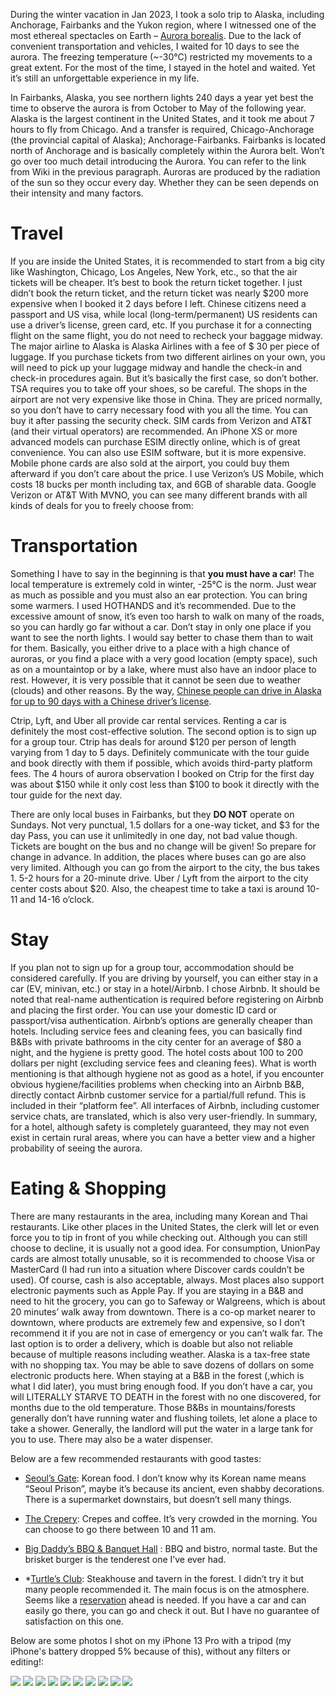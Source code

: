 During the winter vacation in Jan 2023, I took a solo trip to Alaska, including Anchorage, Fairbanks and the Yukon region, where I witnessed one of the most ethereal spectacles on Earth – [Aurora borealis](https://en.wikipedia.org/wiki/Aurora). Due to the lack of convenient transportation and vehicles, I waited for 10 days to see the aurora. The freezing temperature (~-30°C) restricted my movements to a great extent. For the most of the time, I stayed in the hotel and waited. Yet it’s still an unforgettable experience in my life.

In Fairbanks, Alaska, you see northern lights 240 days a year yet best the time to observe the aurora is from October to May of the following year. Alaska is the largest continent in the United States, and it took me about 7 hours to fly from Chicago. And a transfer is required, Chicago-Anchorage (the provincial capital of Alaska); Anchorage-Fairbanks. Fairbanks is located north of Anchorage and is basically completely within the Aurora belt. Won’t go over too much detail introducing the Aurora. You can refer to the link from Wiki in the previous paragraph. Auroras are produced by the radiation of the sun so they occur every day. Whether they can be seen depends on their intensity and many factors.

Travel
======

If you are inside the United States, it is recommended to start from a big city like Washington, Chicago, Los Angeles, New York, etc., so that the air tickets will be cheaper. It’s best to book the return ticket together. I just didn’t book the return ticket, and the return ticket was nearly \$200 more expensive when I booked it 2 days before I left. Chinese citizens need a passport and US visa, while local (long-term/permanent) US residents can use a driver’s license, green card, etc. If you purchase it for a connecting flight on the same flight, you do not need to recheck your baggage midway. The major airline to Alaska is Alaska Airlines with a fee of \$ 30 per piece of luggage. If you purchase tickets from two different airlines on your own, you will need to pick up your luggage midway and handle the check-in and check-in procedures again. But it’s basically the first case, so don’t bother. TSA requires you to take off your shoes, so be careful. The shops in the airport are not very expensive like those in China. They are priced normally, so you don’t have to carry necessary food with you all the time. You can buy it after passing the security check. SIM cards from Verizon and AT&amp;T (and their virtual operators) are recommended. An iPhone XS or more advanced models can purchase ESIM directly online, which is of great convenience. You can also use ESIM software, but it is more expensive. Mobile phone cards are also sold at the airport, you could buy them afterward if you don’t care about the price. I use Verizon’s US Mobile, which costs 18 bucks per month including tax, and 6GB of sharable data. Google Verizon or AT&amp;T With MVNO, you can see many different brands with all kinds of deals for you to freely choose from:

Transportation
==============

Something I have to say in the beginning is that **you must have a car**! The local temperature is extremely cold in winter, -25°C is the norm. Just wear as much as possible and you must also an ear protection. You can bring some warmers. I used HOTHANDS and it’s recommended. Due to the excessive amount of snow, it’s even too harsh to walk on many of the roads, so you can hardly go far without a car. Don’t stay in only one place if you want to see the north lights. I would say better to chase them than to wait for them. Basically, you either drive to a place with a high chance of auroras, or you find a place with a very good location (empty space), such as on a mountaintop or by a lake, where must also have an indoor place to rest. However, it is very possible that it cannot be seen due to weather (clouds) and other reasons. By the way, [Chinese people can drive in Alaska for up to 90 days with a Chinese driver’s license](http://alaska.gov/dmv).

Ctrip, Lyft, and Uber all provide car rental services. Renting a car is definitely the most cost-effective solution. The second option is to sign up for a group tour. Ctrip has deals for around \$120 per person of length varying from 1 day to 5 days. Definitely communicate with the tour guide and book directly with them if possible, which avoids third-party platform fees. The 4 hours of aurora observation I booked on Ctrip for the first day was about \$150 while it only cost less than \$100 to book it directly with the tour guide for the next day.

There are only local buses in Fairbanks, but they **DO NOT** operate on Sundays. Not very punctual, 1.5 dollars for a one-way ticket, and \$3 for the day Pass, you can use it unlimitedly in one day, not bad value though. Tickets are bought on the bus and no change will be given! So prepare for change in advance. In addition, the places where buses can go are also very limited. Although you can go from the airport to the city, the bus takes 1. 5-2 hours for a 20-minute drive. Uber / Lyft from the airport to the city center costs about \$20. Also, the cheapest time to take a taxi is around 10-11 and 14-16 o’clock.

Stay
====

If you plan not to sign up for a group tour, accommodation should be considered carefully. If you are driving by yourself, you can either stay in a car (EV, minivan, etc.) or stay in a hotel/Airbnb. I chose Airbnb. It should be noted that real-name authentication is required before registering on Airbnb and placing the first order. You can use your domestic ID card or passport/visa authentication. Airbnb’s options are generally cheaper than hotels. Including service fees and cleaning fees, you can basically find B&amp;Bs with private bathrooms in the city center for an average of \$80 a night, and the hygiene is pretty good. The hotel costs about 100 to 200 dollars per night (excluding service fees and cleaning fees). What is worth mentioning is that although hygiene not as good as a hotel, if you encounter obvious hygiene/facilities problems when checking into an Airbnb B&amp;B, directly contact Airbnb customer service for a partial/full refund. This is included in their “platform fee”. All interfaces of Airbnb, including customer service chats, are translated, which is also very user-friendly. In summary, for a hotel, although safety is completely guaranteed, they may not even exist in certain rural areas, where you can have a better view and a higher probability of seeing the aurora.

Eating &amp; Shopping
=====================

There are many restaurants in the area, including many Korean and Thai restaurants. Like other places in the United States, the clerk will let or even force you to tip in front of you while checking out. Although you can still choose to decline, it is usually not a good idea. For consumption, UnionPay cards are almost totally unusable, so it is recommended to choose Visa or MasterCard (I had run into a situation where Discover cards couldn’t be used). Of course, cash is also acceptable, always. Most places also support electronic payments such as Apple Pay. If you are staying in a B&amp;B and need to hit the grocery, you can go to Safeway or Walgreens, which is about 20 minutes’ walk away from downtown. There is a co-op market nearer to downtown, where products are extremely few and expensive, so I don’t recommend it if you are not in case of emergency or you can’t walk far. The last option is to order a delivery, which is doable but also not reliable because of multiple reasons including weather. Alaska is a tax-free state with no shopping tax. You may be able to save dozens of dollars on some electronic products here. When staying at a B&amp;B in the forest (,which is what I did later), you must bring enough food. If you don’t have a car, you will LITERALLY STARVE TO DEATH in the forest with no one discovered, for months due to the old temperature. Those B&amp;Bs in mountains/forests generally don’t have running water and flushing toilets, let alone a place to take a shower. Generally, the landlord will put the water in a large tank for you to use. There may also be a water dispenser.

Below are a few recommended restaurants with good tastes:

- [Seoul’s Gate](https://maps.app.goo.gl/BCaLpSPpWQjb5Qtt7): Korean food. I don’t know why its Korean name means “Seoul Prison”, maybe it’s because its ancient, even shabby decorations. There is a supermarket downstairs, but doesn’t sell many things.

- [The Crepery](https://maps.app.goo.gl/QzyhT5gSQW8GNLph6): Crepes and coffee. It’s very crowded in the morning. You can choose to go there between 10 and 11 am.

- [Big Daddy’s BBQ &amp; Banquet Hall](https://maps.app.goo.gl/RLFSrZJuCj2cEatm6) : BBQ and bistro, normal taste. But the brisket burger is the tenderest one I’ve ever had.

- \*[Turtle’s Club](https://maps.app.goo.gl/1HjdtPEEx82u2gwz7): Steakhouse and tavern in the forest. I didn’t try it but many people recommended it. The main focus is on the atmosphere. Seems like a [reservation](https://turtleclubfairbanks.com/) ahead is needed. If you have a car and can easily go there, you can go and check it out. But I have no guarantee of satisfaction on this one.

Below are some photos I shot on my iPhone 13 Pro with a tripod (my iPhone's battery dropped 5% because of this), without any filters or editing!:

![](https://zhoulingyu.net/foto/a%20(1).JPG)
![](https://zhoulingyu.net/foto/a%20(2).JPG)
![](https://zhoulingyu.net/foto/a%20(3).JPG)
![](https://zhoulingyu.net/foto/a%20(4).JPG)
![](https://zhoulingyu.net/foto/a%20(5).JPG)
![](https://zhoulingyu.net/foto/a%20(6).JPG)
![](https://zhoulingyu.net/foto/a%20(7).JPG)
![](https://zhoulingyu.net/foto/a%20(8).JPG)
![](https://zhoulingyu.net/foto/a%20(9).JPG)
![](https://zhoulingyu.net/foto/a%20(10).JPG)


<script src="../widgets/a11y-m.js"></script>